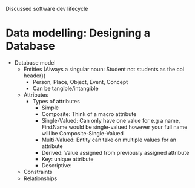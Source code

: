 Discussed software dev lifecycle

# Data modelling: Designing a Database

<!--If you want to interrogate a techie, tie them down and have them sit through 12 weeks of this class. We're playing name, place, thing w databases mann-->
- Database model
	- Entities (Always a singular noun: Student not students as the col header})
		- Person, Place, Object, Event, Concept
		- Can be tangible/intangible
	- Attributes
		- Types of attributes
			- Simple
			-  Composite: Think of a macro attribute
			- Single-Valued: Can only have one value for e.g a name, FirstName would be single-valued however your full name will be Composite-Single-Valued
			- Multi-Valued: Entity can take on multiple values for an attribute
			- Derived: Value assigned from previously assigned attribute
			- Key: unique attribute
			- Descriptive:
	- Constraints
	- Relationships
